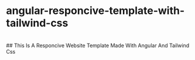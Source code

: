 # angular-responcive-template-with-tailwind-css
<br>
## This Is A Responcive Website Template Made With Angular And Tailwind Css
